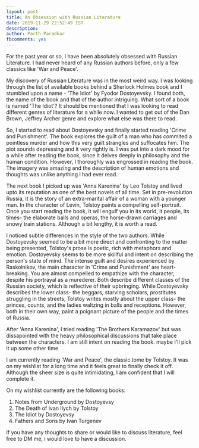```yaml
---
layout: post
title: An Obsession with Russian Literature
date: 2019-11-29 22:52:49 IST
description: 
author: Parth Paradkar
fbcomments: yes
---
```


For the past year or so, I have been absolutely obsessed with Russian Literature. I had never heard of any Russian authors before, only a few classics like 'War and Peace'.

My discovery of Russian Literature was in the most weird way. I was looking through the list of available books behind a Sherlock Holmes book and I stumbled upon a name - 'The Idiot' by Fyodor Dostoyevsky. I found both, the name of the book and that of the author intriguing. What sort of a book is named 'The Idiot'? It should be mentioned that I was looking to read different genres of literature for a while now. I wanted to get out of the Dan Brown, Jeffrey Archer genre and explore what else was there to read.

So, I started to read about Dostoyevsky and finally started reading 'Crime and Punishment'. The book explores the guilt of a man who has commited a pointless murder and how this very guilt strangles and suffocates him. The plot sounds depressing and it very rightly is. I was put into a dark mood for a while after reading the book, since it delves deeply in philosophy and the human condition. However, I thoroughly was engrossed in reading the book. The imagery was amazing and the description of human emotions and thoughts was unlike anything I had ever read.


The next book I picked up was 'Anna Karenina' by Leo Tolstoy and lived upto its reputation as one of the best novels of all time. Set in pre-revolution Russia, it is the story of an extra-marital affair of a woman with a younger man. In the character of Levin, Tolstoy paints a compelling self-portrait. Once you start reading the book, it will engulf you in its world, it people, its times- the elaborate balls and operas, the horse-drawn carriages and snowy train stations. Although a bit lengthy, it is worth a read.

I noticed subtle differences in the style of the two authors. While Dostoyevsky seemed to be a bit more direct and confronting to the matter being presented, Tolstoy's prose is poetic, rich with metaphors and emotion. Dostoyevsky seems to be more skillful and intent on describing the person's state of mind. The intense guilt and desires experienced by Raskolnikov, the main character in 'Crime and Punishment' are heart-breaking. You are almost compelled to empathize with the character, despite his portrayal as a murederer. Both describe different classes of the Russian society, which is reflective of their upbringing. While Dostoyevsky describes the lower class- the beggars, starving scholars, prostitutes struggling in the streets, Tolstoy writes mostly about the upper class- the princes, counts, and the ladies waltzing in balls and receptions. However, both in their own way, paint a poignant picture of the people and the times of Russia.

After 'Anna Karenina', I tried reading 'The Brothers Karamazov' but was dissapointed with the heavy philosophical discussions that take place between the characters. I am still intent on reading the book. maybe I'll pick it up some other time

I am currently reading 'War and Peace', the classic tome by Tolstoy. It was on my wishlist for a long time and it feels great to finally check it off. Although the sheer size is quite intimidating, I am confident that I will complete it. 

On my wishlist currently are the following books:
1. Notes from Underground by Dostoyevsy
2. The Death of Ivan Ilych by Tolstoy
3. The Idiot by Dostoyevsy
4. Fathers and Sons by Ivan Turgenev

If you have any thoughts to share or would like to discuss literature, feel free to DM me, i would love to have a discussion.

